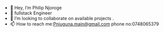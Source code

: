- 👋 Hey, I’m Philip Njoroge
- 👀 fullstack Engineer
- 💞️ I’m looking to collaborate on available projects .
- 📫 How to reach me:Pnjuguna.main@gmail.com
            phone no:0748065379
